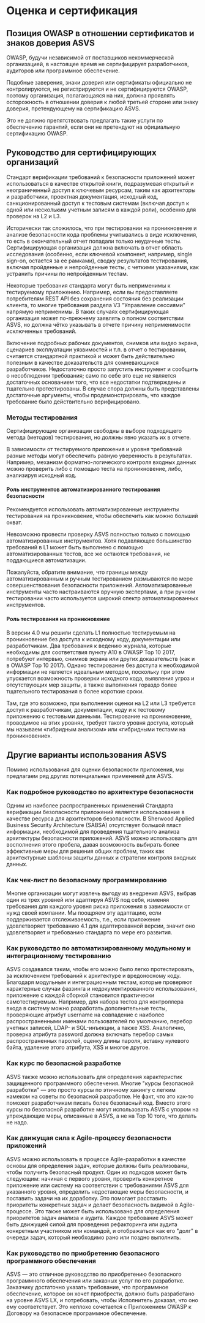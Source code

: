 # Оценка и сертификация

## Позиция OWASP в отношении сертификатов и знаков доверия ASVS

OWASP, будучи независимой от поставщиков некоммерческой организацией, в настоящее время не сертифицирует разработчиков, аудиторов или программное обеспечение.

Подобные заверения, знаки доверия или сертификаты официально не контролируются, не регистрируются и не сертифицируются OWASP, поэтому организация, полагающаяся на них, должна проявлять осторожность в отношении доверия к любой третьей стороне или знаку доверия, претендующему на сертификацию ASVS.

Это не должно препятствовать предлагать такие услуги по обеспечению гарантий, если они не претендуют на официальную сертификацию OWASP.

## Руководство для сертифицирующих организаций

Стандарт верификации требований к безопасности приложений может использоваться в качестве открытой книги, подразумевая открытый и неограниченный доступ к ключевым ресурсам, таким как архитекторы и разработчики, проектная документация, исходный код, санкционированный доступ к тестовым системам (включая доступ к одной или нескольким учетным записям в каждой роли), особенно для проверок на L2 и L3.

Исторически так сложилось, что при тестировании на проникновение и анализе безопасности кода проблемы учитывались в виде исключения, то есть в окончательный отчет попадали только неудачные тесты. Сертифицирующая организация должна включать в отчет область исследования (особенно, если ключевой компонент, например, single sign-on, остается за ее рамками), сводку результатов тестирования, включая пройденные и непройденные тесты, с четкими указаниями, как устранить причины по непройденным тестам.

Некоторые требования стандарта могут быть неприменимы к тестируемому приложению. Например, если вы предоставляете потребителям REST API без сохранения состояния без реализации клиента, то многие требования раздела V3 "Управление сессиями" напрямую неприменимы. В таких случаях сертифицирующая организация может по-прежнему заявлять о полном соответствии ASVS, но должна чётко указывать в отчете причину неприменимости исключенных требований.

Включение подробных рабочих документов, снимков или видео экрана, сценариев эксплуатации уязвимостей и т.п. в отчет о тестировании, считается стандартной практикой и может быть действительно полезным в качестве доказательств для сомневающихся разработчиков. Недостаточно просто запустить инструмент и сообщить о несоблюдении требования; само по себе это еще не является достаточных основанием того, что все недостатки подтверждены и тщательно протестированы. В случае спора должны быть представлены достаточные аргументы, чтобы продемонстрировать, что каждое требование было действительно верифицировано.

### Методы тестирования

Сертифицирующие организации свободны в выборе подходящего метода (методов) тестирования, но должны явно указать их в отчете.

В зависимости от тестируемого приложения и уровня требований разные методы могут обеспечить равную уверенность в результатах. Например, механизм форматно-логического контроля входных данных можно проверить либо с помощью теста на проникновение, либо, анализируя исходный код.

#### Роль инструментов автоматизированного тестирования безопасности

Рекомендуется использовать автоматизированные инструменты тестирования на проникновение, чтобы обеспечить как можно больший охват.

Невозможно провести проверку ASVS полностью только с помощью автоматизированных инструментов. Хотя подавляющее большинство требований в L1 может быть выполнено с помощью автоматизированных тестов, все же остаются требования, не поддающиеся автоматизации.

Пожалуйста, обратите внимание, что границы между автоматизированным и ручным тестированием размываются по мере совершенствования безопасности приложений. Автоматизированные инструменты часто настраиваются вручную экспертами, а при ручном тестировании часто используется широкий спектр автоматизированных инструментов.

#### Роль тестирования на проникновение

В версии 4.0 мы решили сделать L1 полностью тестируемым на проникновение без доступа к исходному коду, документации или разработчикам. Два требования к ведению журнала, которые необходимы для соответствия пункту A10 в OWASP Top 10 2017, потребуют интервью, снимков экрана или других доказательств (как и в OWASP Top 10 2017). Однако тестирование без доступа к необходимой информации не является идеальным методом, поскольку при этом упускается возможность проверки исходного кода, выявления угроз и отсутствующих мер защиты, а также выполнения гораздо более тщательного тестирования в более короткие сроки.

Там, где это возможно, при выполнении оценки на L2 или L3 требуется доступ к разработчикам, документации, коду и к тестовому приложению с тестовыми данными. Тестирование на проникновение, проводимое на этих уровнях, требует такого уровня доступа, который мы называем «гибридным анализом» или «гибридными тестами на проникновение».

## Другие варианты использования ASVS

Помимо использования для оценки безопасности приложения, мы предлагаем ряд других потенциальных применений для ASVS.

### Как подробное руководство по архитектуре безопасности

Одним из наиболее распространенных применений Стандарта верификации безопасности приложений является использование в качестве ресурса для архитекторов безопасности. В Sherwood Applied Business Security Architecture (SABSA) отсутствует большой пласт информации, необходимой для проведения тщательного анализа архитектуры безопасности приложений. ASVS можно использовать для восполнения этого пробела, давая возможность выбирать более эффективные меры для решения общих проблем, таких как архитектурные шаблоны защиты данных и стратегии контроля входных данных.

### Как чек-лист по безопасному программированию

Многие организации могут извлечь выгоду из внедрения ASVS, выбрав один из трех уровней или адаптируя ASVS под себя, изменяя требования для каждого уровня риска приложения в зависимости от нужд своей компании. Мы поощряем эту адаптацию, если поддерживается отслеживаемость, т.е., если приложение удовлетворяет требованию 4.1 для адаптированной версии, значит оно удовлетворяет и требованию стандарта по мере его развития.

### Как руководство по автоматизированному модульному и интеграционному тестированию

ASVS создавался таким, чтобы его можно было легко протестировать, за исключением требований к архитектуре и вредоносному коду. Благодаря модульным и интеграционным тестам, которые проверяют характерные случаи фаззинга и недокументированного использования, приложение с каждой сборкой становится практически самотестируемым. Например, для набора тестов для контроллера входа в систему можно разработать дополнительные тесты, проверяющие атрибут username на совпадение с наиболее распространенными именами пользователей по умолчанию, перебор учетных записей, LDAP- и SQL-инъекции, а также XSS. Аналогично, проверка атрибута password должна включать перебор самых распространенных паролей, оценку длины пароля, вставку нулевого байта, удаление этого атрибута, XSS и многое другое.

### Как курс по безопасной разработке

ASVS также можно использовать для определения характеристик защищенного программного обеспечения. Многие "курсы безопасной разработки" — это просто курсы по этичному хакингу с легким намеком на советы по безопасной разработке. Не факт, что это как-то поможет разработчикам писать более безопасный код. Вместо этого курсы по безопасной разработке могут использовать ASVS с упором на упреждающие меры, описанные в ASVS, а не на Top 10 того, что делать не надо.

### Как движущая сила к Agile-процессу безопасности приложений

ASVS можно использовать в процессе Agile-разработки в качестве основы для определения задач, которые должны быть реализованы, чтобы получить безопасный продукт. Один из подходов может быть следующим: начиная с первого уровня, проверить конкретное приложение или систему на соответствии с требованиями ASVS для указанного уровня, определить недостающие меры безопасности, и поставить задачи на их доработку. Это помогает расставить приоритеты конкретных задач и делает безопасность видимой в Agile-процессе. Это также может быть использовано для определения приоритетов задач анализа и аудита. Каждое требование ASVS может быть движущей силой для проведения рефакторинга или аудита конкретным участником или командой, и отображаться как его "долг" в очереди задач, который необходимо рано или поздно выполнить.

### Как руководство по приобретению безопасного программного обеспечения

ASVS — это отличное руководство по приобретению безопасного программного обеспечения или заказных услуг по его разработке. Заказчику достаточно указать требование, что программное обеспечение, которое он хочет приобрести, должно быть разработано на уровне ASVS LX, и потребовать, чтобы Исполнитель доказал, что оно ему соответствует. Это неплохо сочетается с Приложением OWASP к Договору на безопасное программное обеспечение.
